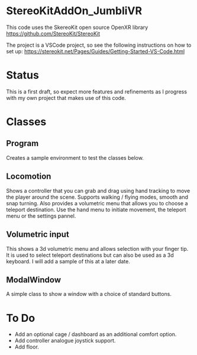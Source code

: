 # StereoKitAddOn_JumbliVR
This code uses the SkereoKit open source OpenXR library
https://github.com/StereoKit/StereoKit

The project is a VSCode project, so see the following instructions on how to set up:
https://stereokit.net/Pages/Guides/Getting-Started-VS-Code.html

# Status
This is a first draft, so expect more features and refinements as I progress with my own project that makes use of this code.

# Classes

## Program
Creates a sample environment to test the classes below.

## Locomotion
Shows a controller that you can grab and drag using hand tracking to move the player around the scene. Supports walking / flying modes, smooth and snap turning.
Also provides a volumetric menu that allows you to choose a teleport destination.
Use the hand menu to initiate movement, the teleport menu or the settings pannel.

## Volumetric input
This shows a 3d volumetric menu and allows selection with your finger tip. It is used to select teleport destinations but can also be used as a 3d keyboard. I will add a sample of this at a later date.

## ModalWindow
A simple class to show a window with a choice of standard buttons.

# To Do
- Add an optional cage / dashboard as an additional comfort option.
- Add controller analogue joystick support.
- Add floor.

